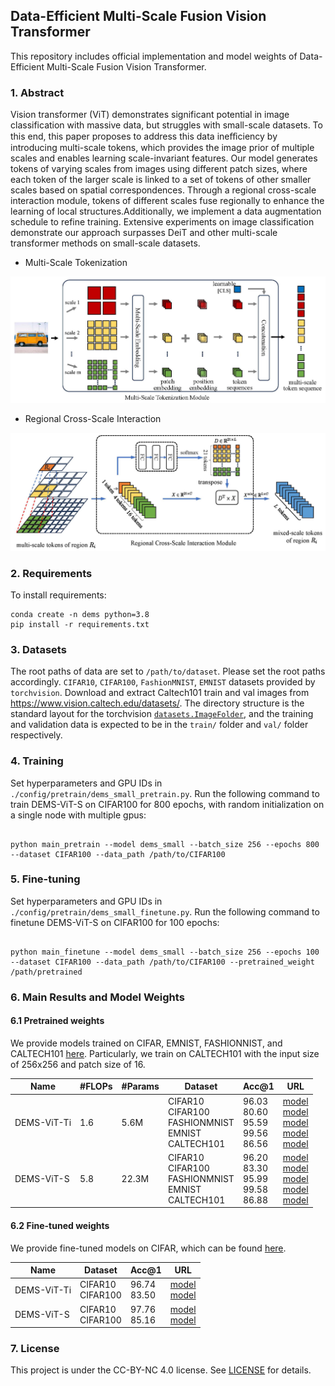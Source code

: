 ## Data-Efficient Multi-Scale Fusion Vision Transformer

This repository includes official implementation and model weights of Data-Efficient Multi-Scale Fusion Vision Transformer.

### 1. Abstract

Vision transformer (ViT) demonstrates significant potential in image classification with massive data, but struggles with small-scale datasets. 
To this end, this paper proposes to address this data ineﬀiciency by introducing multi-scale tokens, which provides the image prior of multiple scales and enables learning scale-invariant features. Our model generates tokens of varying scales from images using different patch sizes, where each token of the larger scale is linked to a set of tokens of other smaller scales based on spatial correspondences. Through a regional cross-scale interaction module, tokens of different scales fuse regionally to enhance the learning of local structures.Additionally, we implement a data augmentation schedule to refine training. Extensive experiments on image classification demonstrate our approach surpasses DeiT and other multi-scale transformer methods on small-scale datasets.
+ Multi-Scale Tokenization
<div align="center">
  <img src="./images/dems_plot1.jpg" width="600px" />
</div>

+ Regional Cross-Scale Interaction
<div align="center">
  <img src="./images/dems_plot2.jpg" width="600px" />
</div>

### 2. Requirements

To install requirements:

```setup
conda create -n dems python=3.8
pip install -r requirements.txt
```

### 3. Datasets

The root paths of data are set to `/path/to/dataset`. Please set the root paths accordingly.
`CIFAR10`, `CIFAR100`, `FashionMNIST`, `EMNIST` datasets provided by `torchvision`. 
Download and extract Caltech101 train and val images from https://www.vision.caltech.edu/datasets/.
The directory structure is the standard layout for the torchvision [`datasets.ImageFolder`](https://pytorch.org/docs/stable/torchvision/datasets.html#imagefolder), and the training and validation data is expected to be in the `train/` folder and `val/` folder respectively.

### 4. Training

Set hyperparameters and GPU IDs in `./config/pretrain/dems_small_pretrain.py`.
Run the following command to train DEMS-ViT-S on CIFAR100 for 800 epochs, with random initialization on a single node with multiple gpus:

```shell script

python main_pretrain --model dems_small --batch_size 256 --epochs 800 --dataset CIFAR100 --data_path /path/to/CIFAR100
```

### 5. Fine-tuning

Set hyperparameters and GPU IDs in `./config/pretrain/dems_small_finetune.py`.
Run the following command to finetune DEMS-ViT-S on CIFAR100 for 100 epochs:

```shell script

python main_finetune --model dems_small --batch_size 256 --epochs 100 --dataset CIFAR100 --data_path /path/to/CIFAR100 --pretrained_weight /path/pretrained
```

### 6. Main Results and Model Weights

#### 6.1 Pretrained weights

We provide models trained on CIFAR, EMNIST, FASHIONNIST, and CALTECH101 [here](https://drive.google.com/drive/folders/1hOHYIBBnICmtynDxgEQ1j_GAHV7xSrAq?usp=sharing).
Particularly, we train on CALTECH101 with the input size of 256x256 and patch size of 16.

| Name | #FLOPs | #Params | Dataset | Acc@1 | URL |
| --- | --- | --- | --- | --- | --- |
| DEMS-ViT-Ti | 1.6 | 5.6M |CIFAR10<br>CIFAR100<br>FASHIONMNIST<br>EMNIST<br>CALTECH101 | 96.03<br>80.60<br>95.59<br>99.56<br>86.56 | [model](https://drive.google.com/file/d/1fjvv1tjIHGhRNfzimbC5BHGclDYNGQcf/view?usp=sharing)<br>[model](https://drive.google.com/file/d/1i9PYlxYNH9z0jGDiG1uEWOxxpd5yR7k9/view?usp=sharing)<br>[model](https://drive.google.com/file/d/1QNVIDtKz5xOVTzgq1YAUwXnbAiBWO8AP/view?usp=sharing)<br>[model](https://drive.google.com/file/d/1UzHl93KSsQ3BAXstYIZ2BUKXc1L_H4iI/view?usp=sharing)<br>[model](https://drive.google.com/file/d/1PSJiop0uipScOfPoxPagjcx5g89biqWa/view?usp=sharing) |
| DEMS-ViT-S | 5.8 | 22.3M |  CIFAR10<br>CIFAR100<br>FASHIONMNIST<br>EMNIST<br>CALTECH101 | 96.20<br>83.30<br>95.99<br>99.58<br>86.88 | [model](https://drive.google.com/file/d/1A3BT0xkj_7hL_FjGJRK23uPOya1TZta4/view?usp=sharing)<br>[model](https://drive.google.com/file/d/1vqWTQleKpk9AMxozk6U_E9YV8UYZLWrI/view?usp=sharing)<br>[model](https://drive.google.com/file/d/1cgM3ubdQg-yGZRj9Zc6odV0wDC57sPTj/view?usp=sharing)<br>[model](https://drive.google.com/file/d/1UzHl93KSsQ3BAXstYIZ2BUKXc1L_H4iI/view?usp=sharing)<br>[model](https://drive.google.com/file/d/1HHPUE79hKsL2fe9E-VzxtImheIKPLqKw/view?usp=sharing) |

#### 6.2 Fine-tuned weights

We provide fine-tuned models on CIFAR, which can be found [here](https://drive.google.com/drive/folders/14klxjyBhq-P_8QVB5oqEFOGsn6wYydnt?usp=sharing).

| Name | Dataset | Acc@1 | URL |
| --- | --- | --- | --- |
| DEMS-ViT-Ti | CIFAR10<br>CIFAR100 | 96.74<br>83.50 | [model](https://drive.google.com/file/d/1mvVLZamCz9NuSssrxRRtVIii19Uj0P8n/view?usp=sharing)<br>[model](https://drive.google.com/file/d/1Qtr1E04bveXopxVlsxDCFAJ3hXc8odIl/view?usp=sharing)|
| DEMS-ViT-S | CIFAR10<br>CIFAR100 | 97.76<br>85.16 | [model](https://drive.google.com/file/d/11jmSisi2RXP9DORI5hdZRDtM8vBZDTf4/view?usp=sharing)<br>[model](https://drive.google.com/file/d/1HsSvST0VI6K_j946VtOj81lOxnOjSmn1/view?usp=sharing)|

### 7. License

This project is under the CC-BY-NC 4.0 license. See [LICENSE](./LICENSE.md) for details.
